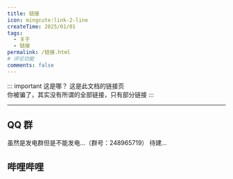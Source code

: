 ```yaml
---
title: 链接
icon: mingcute:link-2-line
createTime: 2025/01/01
tags:
  - 关于
  - 链接
permalink: /链接.html
# 评论功能
comments: false
---
```


::: important 这是哪？
这是此文档的链接页  
你被骗了，其实没有所谓的全部链接，只有部分链接
:::

---

## <Icon name="mingcute:qq-fill" color="currentColor" /> QQ 群

<LinkCard title="发电 1 群" icon="mingcute:qq-fill" href="https://qm.qq.com/q/K3Lqokpdm0">
    虽然是发电群但是不能发电...（群号：248965719）
</LinkCard>

<LinkCard title="发电 2 群" icon="mingcute:qq-fill" href="">
    待建...
</LinkCard>

## <Icon name="mingcute:bilibili-fill" color="currentColor" /> 哔哩哔哩

<LinkCard title="YOU MING 柚明" icon="https://image.youming.us.kg/ym-ys.png" href="https://space.bilibili.com/1337092956">
</LinkCard>

<LinkCard title="某团一笑" icon="https://image.youming.us.kg/tx-2-ys.png" href="https://space.bilibili.com/3493093632379150">
</LinkCard>

<LinkCard title="Afly-dream" icon="https://image.youming.us.kg/tx-3-ys.png" href="https://space.bilibili.com/1364066451">
</LinkCard>
